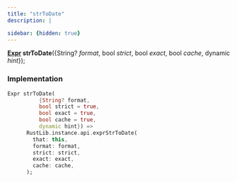 ```yaml
---
title: "strToDate"
description: |

sidebar: {hidden: true}
---
```

<span class="dart-code"><strong>[Expr] strToDate</strong>({<span class="nobr">String? <i>format</i></span>, <span class="nobr">bool <i>strict</i></span>, <span class="nobr">bool <i>exact</i></span>, <span class="nobr">bool <i>cache</i></span>, <span class="nobr">dynamic <i>hint</i></span>});</span>


### Implementation
```dart
Expr strToDate(
          {String? format,
          bool strict = true,
          bool exact = true,
          bool cache = true,
          dynamic hint}) =>
      RustLib.instance.api.exprStrToDate(
        that: this,
        format: format,
        strict: strict,
        exact: exact,
        cache: cache,
      );
```

[Expr]: /reference/classes/expr